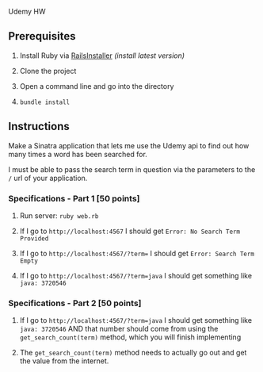 Udemy HW



## Prerequisites

1. Install Ruby via [RailsInstaller](http://railsinstaller.org/en) *(install latest version)*

2. Clone the project

3. Open a command line and go into the directory

4. `bundle install`


## Instructions

Make a Sinatra application that lets me use the Udemy api to find out how many times a word has been searched for.

I must be able to pass the search term in question via the parameters to the `/` url of your application.

### Specifications - Part 1 [50 points]

1. Run server: `ruby web.rb`

2. If I go to `http://localhost:4567` I should get `Error: No Search Term Provided`

3. If I go to `http://localhost:4567/?term=` I should get `Error: Search Term Empty`

4. If I go to `http://localhost:4567/?term=java` I should get something like `java: 3720546`



### Specifications - Part 2 [50 points]

1. If I go to `http://localhost:4567/?term=java` I should get something like `java: 3720546` AND that number should come from using the `get_search_count(term)` method, which you will finish implementing

2. The `get_search_count(term)` method needs to actually go out and get the value from the internet.

   ​

